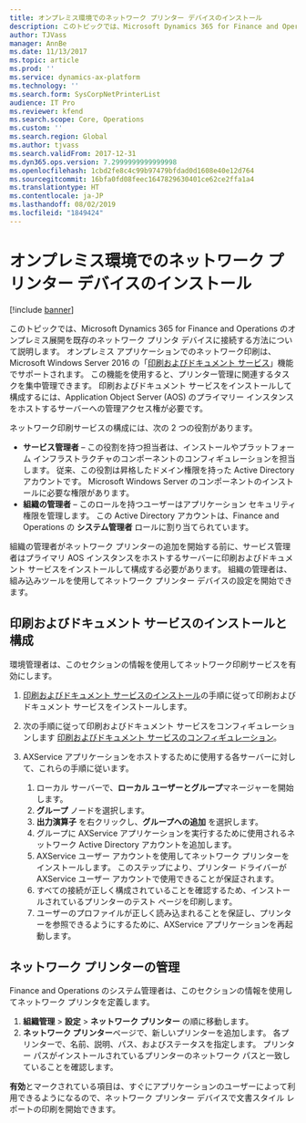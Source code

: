 ```yaml
---
title: オンプレミス環境でのネットワーク プリンター デバイスのインストール
description: このトピックでは、Microsoft Dynamics 365 for Finance and Operations のオンプレミス展開を既存のネットワーク プリンタ デバイスに接続する方法について説明します。
author: TJVass
manager: AnnBe
ms.date: 11/13/2017
ms.topic: article
ms.prod: ''
ms.service: dynamics-ax-platform
ms.technology: ''
ms.search.form: SysCorpNetPrinterList
audience: IT Pro
ms.reviewer: kfend
ms.search.scope: Core, Operations
ms.custom: ''
ms.search.region: Global
ms.author: tjvass
ms.search.validFrom: 2017-12-31
ms.dyn365.ops.version: 7.2999999999999998
ms.openlocfilehash: 1cbd2fe8c4c99b97479bfdad0d1608e40e12d764
ms.sourcegitcommit: 16bfa0fd08feec1647829630401ce62ce2ffa1a4
ms.translationtype: HT
ms.contentlocale: ja-JP
ms.lasthandoff: 08/02/2019
ms.locfileid: "1849424"
---
```

# <a name="install-network-printer-devices-in-on-premises-environments"></a>オンプレミス環境でのネットワーク プリンター デバイスのインストール

[!include [banner](../includes/banner.md)]

このトピックでは、Microsoft Dynamics 365 for Finance and Operations のオンプレミス展開を既存のネットワーク プリンタ デバイスに接続する方法について説明します。 オンプレミス アプリケーションでのネットワーク印刷は、Microsoft Windows Server 2016 の「[印刷およびドキュメント サービス](https://technet.microsoft.com/library/hh831468(v=ws.11).aspx)」機能でサポートされます。 この機能を使用すると、プリンター管理に関連するタスクを集中管理できます。 印刷およびドキュメント サービスをインストールして構成するには、Application Object Server (AOS) のプライマリー インスタンスをホストするサーバーへの管理アクセス権が必要です。

ネットワーク印刷サービスの構成には、次の 2 つの役割があります。

- **サービス管理者** – この役割を持つ担当者は、インストールやプラットフォーム インフラストラクチャのコンポーネントのコンフィギュレーションを担当します。 従来、この役割は昇格したドメイン権限を持った Active Directory アカウントです。 Microsoft Windows Server のコンポーネントのインストールに必要な権限があります。
- **組織の管理者** – このロールを持つユーザーはアプリケーション セキュリティ権限を管理します。 この Active Directory アカウントは、Finance and Operations の **システム管理者** ロールに割り当てられています。

組織の管理者がネットワーク プリンターの追加を開始する前に、サービス管理者はプライマリ AOS インスタンスをホストするサーバーに印刷およびドキュメント サービスをインストールして構成する必要があります。 組織の管理者は、組み込みツールを使用してネットワーク プリンター デバイスの設定を開始できます。

## <a name="install-and-configure-print-and-document-services"></a>印刷およびドキュメント サービスのインストールと構成

環境管理者は、このセクションの情報を使用してネットワーク印刷サービスを有効にします。

1. [印刷およびドキュメント サービスのインストール](https://technet.microsoft.com/library/jj134159(v=ws.11).aspx)の手順に従って印刷およびドキュメント サービスをインストールします。
2. 次の手順に従って印刷およびドキュメント サービスをコンフィギュレーションします [印刷およびドキュメント サービスのコンフィギュレーション](https://technet.microsoft.com/library/jj134163(v=ws.11).aspx)。
3. AXService アプリケーションをホストするために使用する各サーバーに対して、これらの手順に従います。

    1. ローカル サーバーで、**ローカル ユーザーとグループ**マネージャーを開始します。
    2. **グループ** ノードを選択します。
    3. **出力演算子** を右クリックし、**グループへの追加** を選択します。
    4. グループに AXService アプリケーションを実行するために使用されるネットワーク Active Directory アカウントを追加します。
    5. AXService ユーザー アカウントを使用してネットワーク プリンターをインストールします。 このステップにより、プリンター ドライバーが AXService ユーザー アカウントで使用できることが保証されます。
    6. すべての接続が正しく構成されていることを確認するため、インストールされているプリンターのテスト ページを印刷します。
    7. ユーザーのプロファイルが正しく読み込まれることを保証し、プリンターを参照できるようにするために、AXService アプリケーションを再起動します。

## <a name="manage-network-printers"></a>ネットワーク プリンターの管理

Finance and Operations のシステム管理者は、このセクションの情報を使用してネットワーク プリンタを定義します。

1. **組織管理** \> **設定** \> **ネットワーク プリンター** の順に移動します。
2. **ネットワーク プリンター**ページで、新しいプリンターを追加します。 各プリンターで、名前、説明、パス、およびステータスを指定します。 プリンター パスがインストールされているプリンターのネットワーク パスと一致していることを確認します。

**有効**とマークされている項目は、すぐにアプリケーションのユーザーによって利用できるようになるので、ネットワーク プリンター デバイスで文書スタイル レポートの印刷を開始できます。
